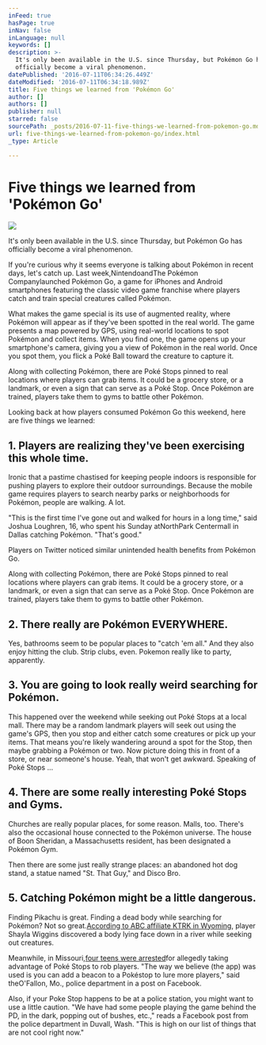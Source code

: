 ```yaml
---
inFeed: true
hasPage: true
inNav: false
inLanguage: null
keywords: []
description: >-
  It's only been available in the U.S. since Thursday, but Pokémon Go has
  officially become a viral phenomenon.
datePublished: '2016-07-11T06:34:26.449Z'
dateModified: '2016-07-11T06:34:18.989Z'
title: Five things we learned from 'Pokémon Go'
author: []
authors: []
publisher: null
starred: false
sourcePath: _posts/2016-07-11-five-things-we-learned-from-pokemon-go.md
url: five-things-we-learned-from-pokemon-go/index.html
_type: Article

---
```

# Five things we learned from 'Pokémon Go'
![](https://the-grid-user-content.s3-us-west-2.amazonaws.com/4fda4777-0990-40d6-b141-e0ca194c117a.jpg)

It's only been available in the U.S. since Thursday, but Pokémon Go has officially become a viral phenomenon.

If you're curious why it seems everyone is talking about Pokémon in recent days, let's catch up. Last week,NintendoandThe Pokémon Companylaunched Pokémon Go, a game for iPhones and Android smartphones featuring the classic video game franchise where players catch and train special creatures called Pokémon.

What makes the game special is its use of augmented reality, where Pokémon will appear as if they've been spotted in the real world. The game presents a map powered by GPS, using real-world locations to spot Pokémon and collect items. When you find one, the game opens up your smartphone's camera, giving you a view of Pokémon in the real world. Once you spot them, you flick a Poké Ball toward the creature to capture it.

Along with collecting Pokémon, there are Poké Stops pinned to real locations where players can grab items. It could be a grocery store, or a landmark, or even a sign that can serve as a Poké Stop. Once Pokémon are trained, players take them to gyms to battle other Pokémon.

Looking back at how players consumed Pokémon Go this weekend, here are five things we learned:

## 1\. Players are realizing they've been exercising this whole time.

Ironic that a pastime chastised for keeping people indoors is responsible for pushing players to explore their outdoor surroundings. Because the mobile game requires players to search nearby parks or neighborhoods for Pokémon, people are walking. A lot.

"This is the first time I've gone out and walked for hours in a long time," said Joshua Loughren, 16, who spent his Sunday atNorthPark Centermall in Dallas catching Pokémon. "That's good."

Players on Twitter noticed similar unintended health benefits from Pokémon Go.

Along with collecting Pokémon, there are Poké Stops pinned to real locations where players can grab items. It could be a grocery store, or a landmark, or even a sign that can serve as a Poké Stop. Once Pokémon are trained, players take them to gyms to battle other Pokémon.

## 2\. There really are Pokémon EVERYWHERE.

Yes, bathrooms seem to be popular places to "catch 'em all." And they also enjoy hitting the club. Strip clubs, even. Pokemon really like to party, apparently.

## 3\. You are going to look really weird searching for Pokémon.

This happened over the weekend while seeking out Poké Stops at a local mall. There may be a random landmark players will seek out using the game's GPS, then you stop and either catch some creatures or pick up your items. That means you're likely wandering around a spot for the Stop, then maybe grabbing a Pokémon or two. Now picture doing this in front of a store, or near someone's house. Yeah, that won't get awkward. Speaking of Poké Stops ...

## 4\. There are some really interesting Poké Stops and Gyms.

Churches are really popular places, for some reason. Malls, too. There's also the occasional house connected to the Pokémon universe. The house of Boon Sheridan, a Massachusetts resident, has been designated a Pokémon Gym.

Then there are some just really strange places: an abandoned hot dog stand, a statue named "St. That Guy," and Disco Bro.

## 5\. Catching Pokémon might be a little dangerous.

Finding Pikachu is great. Finding a dead body while searching for Pokémon? Not so great.[According to ABC affiliate KTRK in Wyoming][0], player Shayla Wiggins discovered a body lying face down in a river while seeking out creatures.

Meanwhile, in Missouri,[four teens were arrested][1]for allegedly taking advantage of Poké Stops to rob players. "The way we believe (the app) was used is you can add a beacon to a Pokéstop to lure more players," said theO'Fallon, Mo., police department in a post on Facebook.

Also, if your Poke Stop happens to be at a police station, you might want to use a little caution. "We have had some people playing the game behind the PD, in the dark, popping out of bushes, etc.," reads a Facebook post from the police department in Duvall, Wash. "This is high on our list of things that are not cool right now."

[0]: http://abc13.com/news/woman-seeking-water-pokemon-finds-body-in-river/1421189/
[1]: http://www.usatoday.com/story/tech/2016/07/10/four-suspects-arrested-string-pokemon-go-related-armed-robberies/86922474/